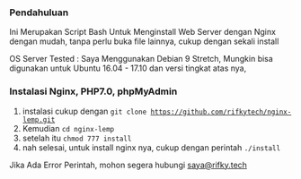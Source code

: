 ### Pendahuluan
Ini Merupakan Script Bash Untuk Menginstall Web Server dengan Nginx dengan mudah, tanpa
perlu buka file lainnya, cukup dengan sekali install

OS Server Tested : Saya Menggunakan Debian 9 Stretch, Mungkin bisa digunakan untuk Ubuntu 16.04 - 17.10
dan versi tingkat atas nya,

### Instalasi Nginx, PHP7.0, phpMyAdmin
1. instalasi cukup dengan <code>git clone https://github.com/rifkytech/nginx-lemp.git</code>
2. Kemudian <code>cd nginx-lemp</code>
3. setelah itu <code>chmod 777 install</code>
4. nah selesai, untuk install nginx nya, cukup dengan perintah <code>./install</code>


Jika Ada Error Perintah, mohon segera hubungi saya@rifky.tech
